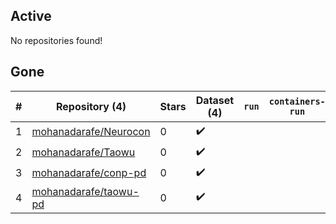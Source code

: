 ## Active
No repositories found!

## Gone
| # | Repository (4) | Stars | Dataset (4) | `run` | `containers-run` |
| --- | --- | --- | --- | --- | --- |
| 1 | [mohanadarafe/Neurocon](https://github.com/mohanadarafe/Neurocon) | 0 | :heavy_check_mark: |  |  |
| 2 | [mohanadarafe/Taowu](https://github.com/mohanadarafe/Taowu) | 0 | :heavy_check_mark: |  |  |
| 3 | [mohanadarafe/conp-pd](https://github.com/mohanadarafe/conp-pd) | 0 | :heavy_check_mark: |  |  |
| 4 | [mohanadarafe/taowu-pd](https://github.com/mohanadarafe/taowu-pd) | 0 | :heavy_check_mark: |  |  |
